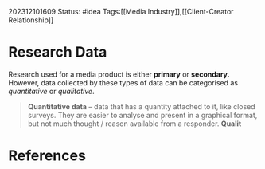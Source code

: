 202312101609
Status: #idea
Tags:[[Media Industry]],[[Client-Creator Relationship]]

# Research Data

Research used for a media product is either **primary** or **secondary.** However, data collected by these types of data can be categorised as *quantitative* or *qualitative*.

>**Quantitative data** – data that has a quantity attached to it, like closed surveys. They are easier to analyse and present in a graphical format, but not much thought / reason available from a responder.
>**Qualit**



# **References**

